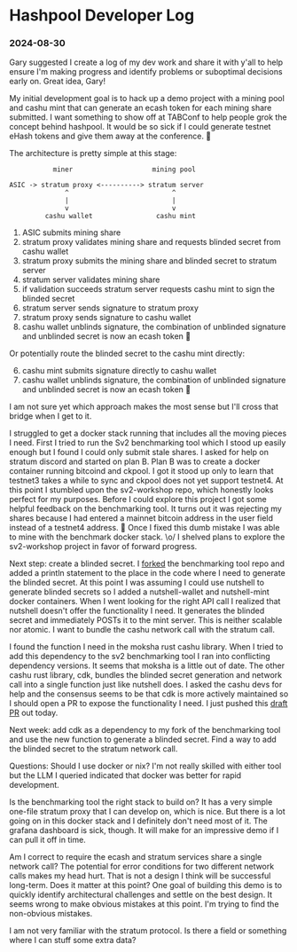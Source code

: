 # Hashpool Developer Log
### 2024-08-30

Gary suggested I create a log of my dev work and share it with y'all to help ensure I'm making progress and identify problems or suboptimal decisions early on. Great idea, Gary!

My initial development goal is to hack up a demo project with a mining pool and cashu mint that can generate an ecash token for each mining share submitted. I want something to show off at TABConf to help people grok the concept behind hashpool. It would be so sick if I could generate testnet eHash tokens and give them away at the conference. 🤙

The architecture is pretty simple at this stage:

```
           miner                    mining pool

ASIC -> stratum proxy <----------> stratum server 
              ^                          ^
              |                          |
              v                          v
         cashu wallet                cashu mint
```

1. ASIC submits mining share
2. stratum proxy validates mining share and requests blinded secret from cashu wallet
3. stratum proxy submits the mining share and blinded secret to stratum server
4. stratum server validates mining share
5. if validation succeeds stratum server requests cashu mint to sign the blinded secret
6. stratum server sends signature to stratum proxy
7. stratum proxy sends signature to cashu wallet
8. cashu wallet unblinds signature, the combination of unblinded signature and unblinded secret is now an ecash token 🎉

Or potentially route the blinded secret to the cashu mint directly:

6. cashu mint submits signature directly to cashu wallet
7. cashu wallet unblinds signature, the combination of unblinded signature and unblinded secret is now an ecash token 🎉

I am not sure yet which approach makes the most sense but I'll cross that bridge when I get to it.

I struggled to get a docker stack running that includes all the moving pieces I need. First I tried to run the Sv2 benchmarking tool which I stood up easily enough but I found I could only submit stale shares. I asked for help on stratum discord and started on plan B. Plan B was to create a docker container running bitcoind and ckpool. I got it stood up only to learn that testnet3 takes a while to sync and ckpool does not yet support testnet4. At this point I stumbled upon the sv2-workshop repo, which honestly looks perfect for my purposes. Before I could explore this project I got some helpful feedback on the benchmarking tool. It turns out it was rejecting my shares because I had entered a mainnet bitcoin address in the user field instead of a testnet4 address. 🤦 Once I fixed this dumb mistake I was able to mine with the benchmark docker stack. \o/ I shelved plans to explore the sv2-workshop project in favor of forward progress.

Next step: create a blinded secret. I [forked](https://github.com/vnprc/benchmarking-tool/tree/hashpool-demo) the benchmarking tool repo and added a println statement to the place in the code where I need to generate the blinded secret. At this point I was assuming I could use nutshell to generate blinded secrets so I added a nutshell-wallet and nutshell-mint docker containers. When I went looking for the right API call I realized that nutshell doesn't offer the functionality I need. It generates the blinded secret and immediately POSTs it to the mint server. This is neither scalable nor atomic. I want to bundle the cashu network call with the stratum call.

I found the function I need in the moksha rust cashu library. When I tried to add this dependency to the sv2 benchmarking tool I ran into conflicting dependency versions. It seems that moksha is a little out of date. The other cashu rust library, cdk, bundles the blinded secret generation and network call into a single function just like nutshell does. I asked the cashu devs for help and the consensus seems to be that cdk is more actively maintained so I should open a PR to expose the functionality I need. I just pushed this [draft PR](https://github.com/cashubtc/cdk/pull/309) out today.

Next week: add cdk as a dependency to my fork of the benchmarking tool and use the new function to generate a blinded secret. Find a way to add the blinded secret to the stratum network call.

Questions: Should I use docker or nix? I'm not really skilled with either tool but the LLM I queried indicated that docker was better for rapid development.

Is the benchmarking tool the right stack to build on? It has a very simple one-file stratum proxy that I can develop on, which is nice. But there is a lot going on in this docker stack and I definitely don't need most of it. The grafana dashboard is sick, though. It will make for an impressive demo if I can pull it off in time.

Am I correct to require the ecash and stratum services share a single network call? The potential for error conditions for two different network calls makes my head hurt. That is not a design I think will be successful long-term. Does it matter at this point? One goal of building this demo is to quickly identify architectural challenges and settle on the best design. It seems wrong to make obvious mistakes at this point. I'm trying to find the non-obvious mistakes.

I am not very familiar with the stratum protocol. Is there a field or something where I can stuff some extra data?
